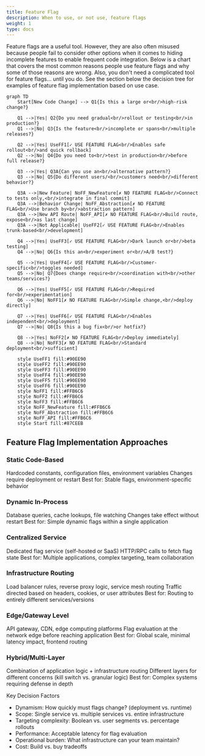 ```yaml
---
title: Feature Flag
description: When to use, or not use, feature flags
weight: 1
type: docs
---
```


Feature flags are a useful tool. However, they are also often misused because people fail to consider other options when
it comes to hiding incomplete features to enable frequent code integration. Below is a chart that covers the most common
reasons people use feature flags and why some of those reasons are wrong. Also, you don't need a complicated tool for
feature flags... until you do. See the section below the decision tree for examples of feature flag implementation based
on use case.

```mermaid
graph TD
    Start[New Code Change] --> Q1{Is this a large or<br/>high-risk change?}
    
    Q1 -->|Yes| Q2{Do you need gradual<br/>rollout or testing<br/>in production?}
    Q1 -->|No| Q3{Is the feature<br/>incomplete or spans<br/>multiple releases?}
    
    Q2 -->|Yes| UseFF1[✓ USE FEATURE FLAG<br/>Enables safe rollout<br/>and quick rollback]
    Q2 -->|No| Q4{Do you need to<br/>test in production<br/>before full release?}
    
    Q3 -->|Yes| Q3A{Can you use an<br/>alternative pattern?}
    Q3 -->|No| Q5{Do different users/<br/>customers need<br/>different behavior?}
    
    Q3A -->|New Feature| NoFF_NewFeature[✗ NO FEATURE FLAG<br/>Connect to tests only,<br/>integrate in final commit]
    Q3A -->|Behavior Change| NoFF_Abstraction[✗ NO FEATURE FLAG<br/>Use branch by<br/>abstraction pattern]
    Q3A -->|New API Route| NoFF_API[✗ NO FEATURE FLAG<br/>Build route, expose<br/>as last change]
    Q3A -->|Not Applicable| UseFF2[✓ USE FEATURE FLAG<br/>Enables trunk-based<br/>development]
    
    Q4 -->|Yes| UseFF3[✓ USE FEATURE FLAG<br/>Dark launch or<br/>beta testing]
    Q4 -->|No| Q6{Is this an<br/>experiment or<br/>A/B test?}
    
    Q5 -->|Yes| UseFF4[✓ USE FEATURE FLAG<br/>Customer-specific<br/>toggles needed]
    Q5 -->|No| Q7{Does change require<br/>coordination with<br/>other teams/services?}
    
    Q6 -->|Yes| UseFF5[✓ USE FEATURE FLAG<br/>Required for<br/>experimentation]
    Q6 -->|No| NoFF1[✗ NO FEATURE FLAG<br/>Simple change,<br/>deploy directly]
    
    Q7 -->|Yes| UseFF6[✓ USE FEATURE FLAG<br/>Enables independent<br/>deployment]
    Q7 -->|No| Q8{Is this a bug fix<br/>or hotfix?}
    
    Q8 -->|Yes| NoFF2[✗ NO FEATURE FLAG<br/>Deploy immediately]
    Q8 -->|No| NoFF3[✗ NO FEATURE FLAG<br/>Standard deployment<br/>sufficient]
    
    style UseFF1 fill:#90EE90
    style UseFF2 fill:#90EE90
    style UseFF3 fill:#90EE90
    style UseFF4 fill:#90EE90
    style UseFF5 fill:#90EE90
    style UseFF6 fill:#90EE90
    style NoFF1 fill:#FFB6C6
    style NoFF2 fill:#FFB6C6
    style NoFF3 fill:#FFB6C6
    style NoFF_NewFeature fill:#FFB6C6
    style NoFF_Abstraction fill:#FFB6C6
    style NoFF_API fill:#FFB6C6
    style Start fill:#87CEEB
```

## Feature Flag Implementation Approaches

### Static Code-Based

Hardcoded constants, configuration files, environment variables
Changes require deployment or restart
Best for: Stable flags, environment-specific behavior

### Dynamic In-Process

Database queries, cache lookups, file watching
Changes take effect without restart
Best for: Simple dynamic flags within a single application

### Centralized Service

Dedicated flag service (self-hosted or SaaS)
HTTP/RPC calls to fetch flag state
Best for: Multiple applications, complex targeting, team collaboration

### Infrastructure Routing

Load balancer rules, reverse proxy logic, service mesh routing
Traffic directed based on headers, cookies, or user attributes
Best for: Routing to entirely different services/versions

### Edge/Gateway Level

API gateway, CDN, edge computing platforms
Flag evaluation at the network edge before reaching application
Best for: Global scale, minimal latency impact, frontend routing

### Hybrid/Multi-Layer

Combination of application logic + infrastructure routing
Different layers for different concerns (kill switch vs. granular logic)
Best for: Complex systems requiring defense in depth

Key Decision Factors

- Dynamism: How quickly must flags change? (deployment vs. runtime)
- Scope: Single service vs. multiple services vs. entire infrastructure
- Targeting complexity: Boolean vs. user segments vs. percentage rollouts
- Performance: Acceptable latency for flag evaluation
- Operational burden: What infrastructure can your team maintain?
- Cost: Build vs. buy tradeoffs
